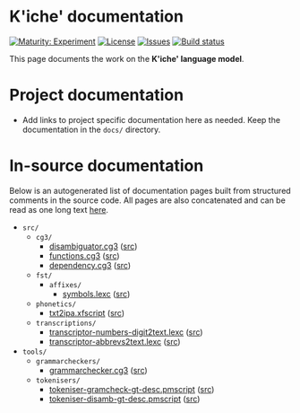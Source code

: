 # K'iche' documentation

[![Maturity: Experiment](https://img.shields.io/badge/Maturity-Experiment-black.svg)](https://giellalt.github.io/MaturityClassification.html)
[![License](https://img.shields.io/github/license/giellalt/lang-quc)](https://raw.githubusercontent.com/giellalt/lang-quc/main/LICENSE)
[![Issues](https://img.shields.io/github/issues/giellalt/lang-quc)](https://github.com/giellalt/lang-quc/issues)
[![Build status](https://github.com/giellalt/lang-quc/workflows/Speller%20CI+CD/badge.svg)](https://github.com/giellalt/lang-quc/actions)

This page documents the work on the **K'iche' language model**. 

# Project documentation

* Add links to project specific documentation here as needed. Keep the documentation in the `docs/` directory.

# In-source documentation

Below is an autogenerated list of documentation pages built from structured comments in the source code. All pages are also concatenated and can be read as one long text [here](quc.md).

* `src/`
    * `cg3/`
        * [disambiguator.cg3](src-cg3-disambiguator.cg3.html) ([src](https://github.com/giellalt/lang-quc-x-ext-apertium/blob/main/src/cg3/disambiguator.cg3))
        * [functions.cg3](src-cg3-functions.cg3.html) ([src](https://github.com/giellalt/lang-quc-x-ext-apertium/blob/main/src/cg3/functions.cg3))
        * [dependency.cg3](src-cg3-dependency.cg3.html) ([src](https://github.com/giellalt/lang-quc-x-ext-apertium/blob/main/src/cg3/dependency.cg3))
    * `fst/`
        * `affixes/`
            * [symbols.lexc](src-fst-affixes-symbols.lexc.html) ([src](https://github.com/giellalt/lang-quc-x-ext-apertium/blob/main/src/fst/affixes/symbols.lexc))
    * `phonetics/`
        * [txt2ipa.xfscript](src-phonetics-txt2ipa.xfscript.html) ([src](https://github.com/giellalt/lang-quc-x-ext-apertium/blob/main/src/phonetics/txt2ipa.xfscript))
    * `transcriptions/`
        * [transcriptor-numbers-digit2text.lexc](src-transcriptions-transcriptor-numbers-digit2text.lexc.html) ([src](https://github.com/giellalt/lang-quc-x-ext-apertium/blob/main/src/transcriptions/transcriptor-numbers-digit2text.lexc))
        * [transcriptor-abbrevs2text.lexc](src-transcriptions-transcriptor-abbrevs2text.lexc.html) ([src](https://github.com/giellalt/lang-quc-x-ext-apertium/blob/main/src/transcriptions/transcriptor-abbrevs2text.lexc))
* `tools/`
    * `grammarcheckers/`
        * [grammarchecker.cg3](tools-grammarcheckers-grammarchecker.cg3.html) ([src](https://github.com/giellalt/lang-quc-x-ext-apertium/blob/main/tools/grammarcheckers/grammarchecker.cg3))
    * `tokenisers/`
        * [tokeniser-gramcheck-gt-desc.pmscript](tools-tokenisers-tokeniser-gramcheck-gt-desc.pmscript.html) ([src](https://github.com/giellalt/lang-quc-x-ext-apertium/blob/main/tools/tokenisers/tokeniser-gramcheck-gt-desc.pmscript))
        * [tokeniser-disamb-gt-desc.pmscript](tools-tokenisers-tokeniser-disamb-gt-desc.pmscript.html) ([src](https://github.com/giellalt/lang-quc-x-ext-apertium/blob/main/tools/tokenisers/tokeniser-disamb-gt-desc.pmscript))
